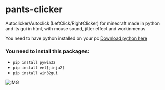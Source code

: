 # pants-clicker
Autoclicker/Autoclick (LeftClick/RightClicker) for minecraft made in python and its gui in html, with mouse sound, jitter effect and workinmenus

You need to have python installed on your pc [Download python here](https://www.python.org/downloads/)

### You need to install this packages:

- `pip install pywin32`
- `pip install eel[jinja2]`
- `pip install win32gui`

![IMG]()
